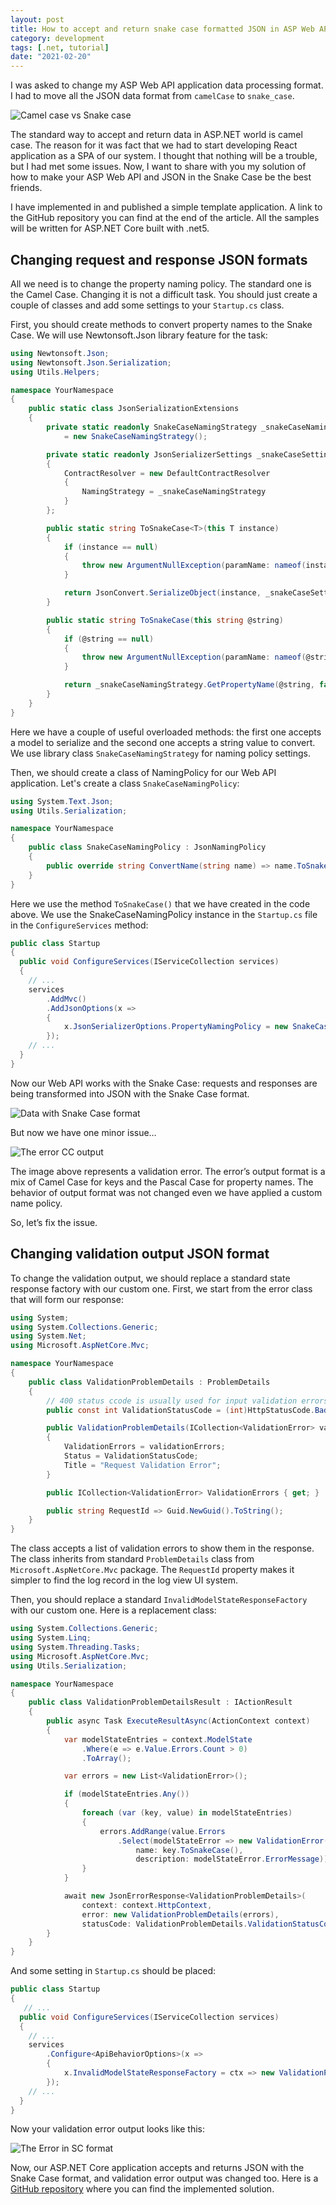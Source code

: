 ```yaml
---
layout: post
title: How to accept and return snake case formatted JSON in ASP Web API
category: development
tags: [.net, tutorial]
date: "2021-02-20"
---
```


I was asked to change my ASP Web API application data processing format.  I had to move all the JSON data format from `camelCase` to `snake_case`.

![Camel case vs Snake case](/images/blog/development/2021-02-20-snake-case-and-asp-net-core/snake_vs_camel.jpg)

The standard way to accept and return data in ASP.NET world is camel case. The reason for it was fact that we had to start developing React application as a SPA of our system. I thought that nothing will be a trouble, but I had met some issues. Now, I want to share with you my solution of how to make your ASP Web API and JSON in the Snake Case be the best friends.

I have implemented in and published a simple template application. A link to the GitHub repository you can find at the end of the article. All the samples will be written for ASP.NET Core built with .net5.

## Changing request and response JSON formats

All we need is to change the property naming policy. The standard one is the Camel Case. Changing it is not a difficult task. You should just create a couple of classes and add some settings to your `Startup.cs` class.

First, you should create methods to convert property names to the Snake Case. We will use Newtonsoft.Json library feature for the task:

```csharp
using Newtonsoft.Json;
using Newtonsoft.Json.Serialization;
using Utils.Helpers;

namespace YourNamespace
{
    public static class JsonSerializationExtensions
    {
        private static readonly SnakeCaseNamingStrategy _snakeCaseNamingStrategy
            = new SnakeCaseNamingStrategy();

        private static readonly JsonSerializerSettings _snakeCaseSettings = new JsonSerializerSettings
        {
            ContractResolver = new DefaultContractResolver
            {
                NamingStrategy = _snakeCaseNamingStrategy
            }
        };

        public static string ToSnakeCase<T>(this T instance)
        {
            if (instance == null)
            {
                throw new ArgumentNullException(paramName: nameof(instance));
            }

            return JsonConvert.SerializeObject(instance, _snakeCaseSettings);
        }

        public static string ToSnakeCase(this string @string)
        {
            if (@string == null)
            {
                throw new ArgumentNullException(paramName: nameof(@string));
            }

            return _snakeCaseNamingStrategy.GetPropertyName(@string, false);
        }
    }
}
```

Here we have a couple of useful overloaded methods: the first one accepts a model to serialize and the second one accepts a string value to convert. We use library class `SnakeCaseNamingStrategy` for naming policy settings.

Then, we should create a class of NamingPolicy for our Web API application. Let's create a class `SnakeCaseNamingPolicy`:

```csharp
using System.Text.Json;
using Utils.Serialization;

namespace YourNamespace
{
    public class SnakeCaseNamingPolicy : JsonNamingPolicy
    {
        public override string ConvertName(string name) => name.ToSnakeCase();
    }
}
```

Here we use the method `ToSnakeCase()` that we have created in the code above. We use the SnakeCaseNamingPolicy instance in the `Startup.cs` file in the `ConfigureServices` method:

```csharp
public class Startup
{
  public void ConfigureServices(IServiceCollection services)
  {
    // ...
    services
        .AddMvc()
        .AddJsonOptions(x =>
        {
            x.JsonSerializerOptions.PropertyNamingPolicy = new SnakeCaseNamingPolicy();
        });
    // ...
  }
}
```

Now our Web API works with the Snake Case: requests and responses are being transformed into JSON with the Snake Case format.

![Data with Snake Case format](/images/blog/development/2021-02-20-snake-case-and-asp-net-core/sc_data.png)

But now we have one minor issue…

![The error CC output](/images/blog/development/2021-02-20-snake-case-and-asp-net-core/cc_error.png)

The image above represents a validation error. The error’s output format is a mix of Camel Case for keys and the Pascal Case for property names. The behavior of output format was not changed even we have applied a custom name policy.

So, let’s fix the issue.

## Changing validation output JSON format

To change the validation output, we should replace a standard state response factory with our custom one. First, we start from the error class that will form our response:

```csharp
using System;
using System.Collections.Generic;
using System.Net;
using Microsoft.AspNetCore.Mvc;

namespace YourNamespace
{
    public class ValidationProblemDetails : ProblemDetails
    {
        // 400 status ccode is usually used for input validation errors
        public const int ValidationStatusCode = (int)HttpStatusCode.BadRequest;

        public ValidationProblemDetails(ICollection<ValidationError> validationErrors)
        {
            ValidationErrors = validationErrors;
            Status = ValidationStatusCode;
            Title = "Request Validation Error";
        }

        public ICollection<ValidationError> ValidationErrors { get; }

        public string RequestId => Guid.NewGuid().ToString();
    }
}
```

The class accepts a list of validation errors to show them in the response. The class inherits from standard `ProblemDetails` class from `Microsoft.AspNetCore.Mvc` package. The `RequestId` property makes it simpler to find the log record in the log view UI system. 

Then, you should replace a standard `InvalidModelStateResponseFactory` with our custom one. Here is a replacement class:

```csharp
using System.Collections.Generic;
using System.Linq;
using System.Threading.Tasks;
using Microsoft.AspNetCore.Mvc;
using Utils.Serialization;

namespace YourNamespace
{
    public class ValidationProblemDetailsResult : IActionResult
    {
        public async Task ExecuteResultAsync(ActionContext context)
        {
            var modelStateEntries = context.ModelState
                .Where(e => e.Value.Errors.Count > 0)
                .ToArray();

            var errors = new List<ValidationError>();

            if (modelStateEntries.Any())
            {
                foreach (var (key, value) in modelStateEntries)
                {
                    errors.AddRange(value.Errors
                        .Select(modelStateError => new ValidationError(
                            name: key.ToSnakeCase(),
                            description: modelStateError.ErrorMessage)));
                }
            }

            await new JsonErrorResponse<ValidationProblemDetails>(
                context: context.HttpContext,
                error: new ValidationProblemDetails(errors),
                statusCode: ValidationProblemDetails.ValidationStatusCode).WriteAsync();
        }
    }
}
```

And some setting in `Startup.cs` should be placed:

```csharp
public class Startup
{
   // ...
  public void ConfigureServices(IServiceCollection services)
  {
    // ...
    services
        .Configure<ApiBehaviorOptions>(x =>
        {
            x.InvalidModelStateResponseFactory = ctx => new ValidationProblemDetailsResult();
        });
    // ...
  }
}
```

Now your validation error output looks like this:

![The Error in SC format](/images/blog/development/2021-02-20-snake-case-and-asp-net-core/sc_error.png)

Now, our ASP.NET Core application accepts and returns JSON with the Snake Case format, and validation error output was changed too.  Here is a [GitHub repository](https://github.com/maximgorbatyuk/snake-case-net-demo) where you can find the implemented solution.
